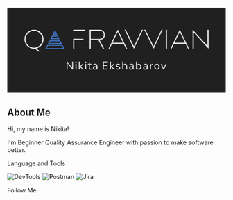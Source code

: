 ![Header](https://github.com/Fravvian/Fravvian/blob/main/assets/header_git.png)

## About Me

Hi, my name is Nikita!

I'm Beginner Quality Assurance Engineer with passion to make software better.

Language and Tools

![DevTools](https://img.shields.io/badge/-DevTools-141414?style=flat-square&logo=Google-Chrome&logoColor=2874F1)
![Postman](https://img.shields.io/badge/-Postman-141414?style=flat-square&logo=Postman&logoColor=F26636)
![Jira](https://img.shields.io/badge/-Jira-141414?style=flat-square&logo=Jira&logoColor=156ADF)



Follow Me
